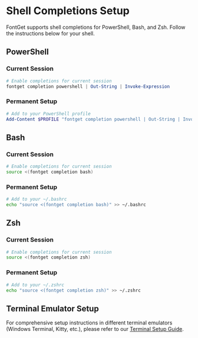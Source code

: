 # Shell Completions Setup

FontGet supports shell completions for PowerShell, Bash, and Zsh. Follow the instructions below for your shell.

## PowerShell

### Current Session
```powershell
# Enable completions for current session
fontget completion powershell | Out-String | Invoke-Expression
```

### Permanent Setup
```powershell
# Add to your PowerShell profile
Add-Content $PROFILE "fontget completion powershell | Out-String | Invoke-Expression"
```

## Bash

### Current Session
```bash
# Enable completions for current session
source <(fontget completion bash)
```

### Permanent Setup
```bash
# Add to your ~/.bashrc
echo "source <(fontget completion bash)" >> ~/.bashrc
```

## Zsh

### Current Session
```zsh
# Enable completions for current session
source <(fontget completion zsh)
```

### Permanent Setup
```zsh
# Add to your ~/.zshrc
echo "source <(fontget completion zsh)" >> ~/.zshrc
```

## Terminal Emulator Setup

For comprehensive setup instructions in different terminal emulators (Windows Terminal, Kitty, etc.), please refer to our [Terminal Setup Guide](terminal-setup.md).
